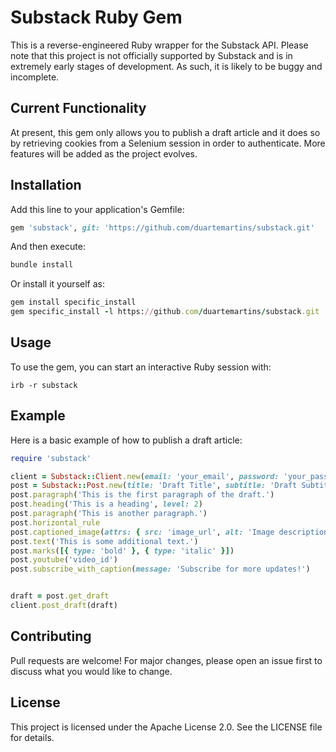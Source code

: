 # Substack Ruby Gem

This is a reverse-engineered Ruby wrapper for the Substack API. Please note that this project is not officially supported by Substack and is in extremely early stages of development. As such, it is likely to be buggy and incomplete.

## Current Functionality

At present, this gem only allows you to publish a draft article and it does so by retrieving cookies from a Selenium session in order to authenticate. More features will be added as the project evolves.

## Installation

Add this line to your application's Gemfile:

```ruby
gem 'substack', git: 'https://github.com/duartemartins/substack.git'
```
And then execute:

```ruby
bundle install
```

Or install it yourself as:

```ruby
gem install specific_install
gem specific_install -l https://github.com/duartemartins/substack.git
```

## Usage
To use the gem, you can start an interactive Ruby session with:

```
irb -r substack
```

## Example

Here is a basic example of how to publish a draft article:

```ruby
require 'substack'

client = Substack::Client.new(email: 'your_email', password: 'your_password')
post = Substack::Post.new(title: 'Draft Title', subtitle: 'Draft Subtitle', user_id: client.get_user_id)
post.paragraph('This is the first paragraph of the draft.')
post.heading('This is a heading', level: 2)
post.paragraph('This is another paragraph.')
post.horizontal_rule
post.captioned_image(attrs: { src: 'image_url', alt: 'Image description' })
post.text('This is some additional text.')
post.marks([{ type: 'bold' }, { type: 'italic' }])
post.youtube('video_id')
post.subscribe_with_caption(message: 'Subscribe for more updates!')


draft = post.get_draft
client.post_draft(draft)
```

## Contributing
Pull requests are welcome! For major changes, please open an issue first to discuss what you would like to change.

## License
This project is licensed under the Apache License 2.0. See the LICENSE file for details.


